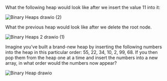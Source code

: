 What the following heap would look like after we insert the value 11 into it:

![Binary Heaps drawio (2)](https://github.com/user-attachments/assets/53cf3f15-4c05-4427-98c6-eb65be191dc7)

What the previous heap would look like after we delete the root node.

![Binary Heaps 2 drawio (1)](https://github.com/user-attachments/assets/e68600f4-86b1-4c04-875e-b693706a58be)

Imagine you’ve built a brand-new heap by inserting the following numbers into the heap in this particular order: 55, 22, 34, 10, 2, 99, 68. If you then pop them from the heap one at a time and insert the numbers into a new array, in what order would the numbers now appear?

![Binary Heap drawio](https://github.com/user-attachments/assets/62839b94-0e49-436f-99af-1cb67eb0e743)
